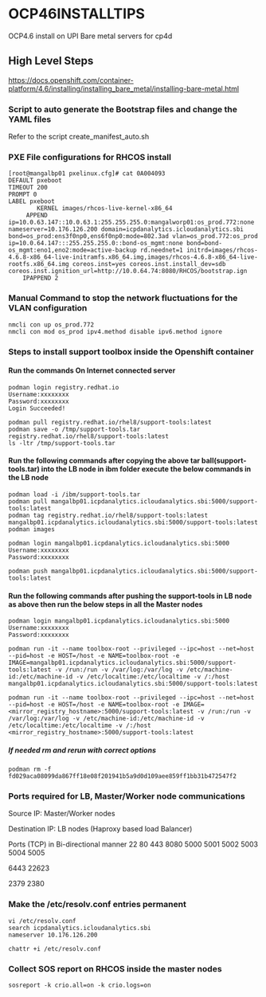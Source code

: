 # OCP46INSTALLTIPS
OCP4.6 install on UPI Bare metal servers for cp4d

## High Level Steps
https://docs.openshift.com/container-platform/4.6/installing/installing_bare_metal/installing-bare-metal.html

### Script to auto generate the Bootstrap files and change the YAML files

Refer to the script create_manifest_auto.sh

### PXE File configurations for RHCOS install

	[root@mangalbp01 pxelinux.cfg]# cat 0A004093
	DEFAULT pxeboot
	TIMEOUT 200
	PROMPT 0
	LABEL pxeboot
    		KERNEL images/rhcos-live-kernel-x86_64
   		 APPEND ip=10.0.63.147::10.0.63.1:255.255.255.0:mangalworp01:os_prod.772:none nameserver=10.176.126.200 domain=icpdanalytics.icloudanalytics.sbi bond=os_prod:ens3f0np0,ens6f0np0:mode=802.3ad vlan=os_prod.772:os_prod ip=10.0.64.147:::255.255.255.0::bond-os_mgmt:none bond=bond-os_mgmt:eno1,eno2:mode=active-backup rd.neednet=1 initrd=images/rhcos-4.6.8-x86_64-live-initramfs.x86_64.img,images/rhcos-4.6.8-x86_64-live-rootfs.x86_64.img coreos.inst=yes coreos.inst.install_dev=sdb coreos.inst.ignition_url=http://10.0.64.74:8080/RHCOS/bootstrap.ign
		IPAPPEND 2

### Manual Command to stop the network fluctuations for the VLAN configuration

	nmcli con up os_prod.772 
	nmcli con mod os_prod ipv4.method disable ipv6.method ignore

### Steps to install support toolbox inside the Openshift container

#### Run the commands On Internet connected server

	podman login registry.redhat.io
	Username:xxxxxxxx
	Password:xxxxxxxx
	Login Succeeded!
	
	podman pull registry.redhat.io/rhel8/support-tools:latest
	podman save -o /tmp/support-tools.tar registry.redhat.io/rhel8/support-tools:latest
	ls -ltr /tmp/support-tools.tar

#### Run the following commands after copying the above tar ball(support-tools.tar) into the LB node in ibm folder execute the below commands in the LB node

	podman load -i /ibm/support-tools.tar
	podman pull mangalbp01.icpdanalytics.icloudanalytics.sbi:5000/support-tools:latest
	podman tag registry.redhat.io/rhel8/support-tools:latest mangalbp01.icpdanalytics.icloudanalytics.sbi:5000/support-tools:latest
	podman images
	
	podman login mangalbp01.icpdanalytics.icloudanalytics.sbi:5000
	Username:xxxxxxxx
	Password:xxxxxxxx
	
	podman push mangalbp01.icpdanalytics.icloudanalytics.sbi:5000/support-tools:latest

#### Run the following commands after pushing the support-tools in LB node as above then run the below steps in all the Master nodes

	podman login mangalbp01.icpdanalytics.icloudanalytics.sbi:5000
	Username:xxxxxxxx
	Password:xxxxxxxx
	
	podman run -it --name toolbox-root --privileged --ipc=host --net=host --pid=host -e HOST=/host -e NAME=toolbox-root -e IMAGE=mangalbp01.icpdanalytics.icloudanalytics.sbi:5000/support-tools:latest -v /run:/run -v /var/log:/var/log -v /etc/machine-id:/etc/machine-id -v /etc/localtime:/etc/localtime -v /:/host mangalbp01.icpdanalytics.icloudanalytics.sbi:5000/support-tools:latest

	podman run -it --name toolbox-root --privileged --ipc=host --net=host --pid=host -e HOST=/host -e NAME=toolbox-root -e IMAGE=<mirror_registry_hostname>:5000/support-tools:latest -v /run:/run -v /var/log:/var/log -v /etc/machine-id:/etc/machine-id -v /etc/localtime:/etc/localtime -v /:/host <mirror_registry_hostname>:5000/support-tools:latest

##### If needed rm and rerun with correct options

	podman rm -f fd029aca08099da867ff18e08f201941b5a9d0d109aee859ff1bb31b472547f2

### Ports required for LB, Master/Worker node communications

Source IP: Master/Worker nodes

Destination IP: LB nodes (Haproxy based load Balancer)

Ports (TCP) in Bi-directional manner	22
80
443
8080
5000
5001
5002
5003
5004
5005
	
6443
22623
	
2379
2380

### Make the /etc/resolv.conf entries permanent

	vi /etc/resolv.conf
	search icpdanalytics.icloudanalytics.sbi
	nameserver 10.176.126.200

	chattr +i /etc/resolv.conf
	
### Collect SOS report on RHCOS inside the master nodes

	sosreport -k crio.all=on -k crio.logs=on

